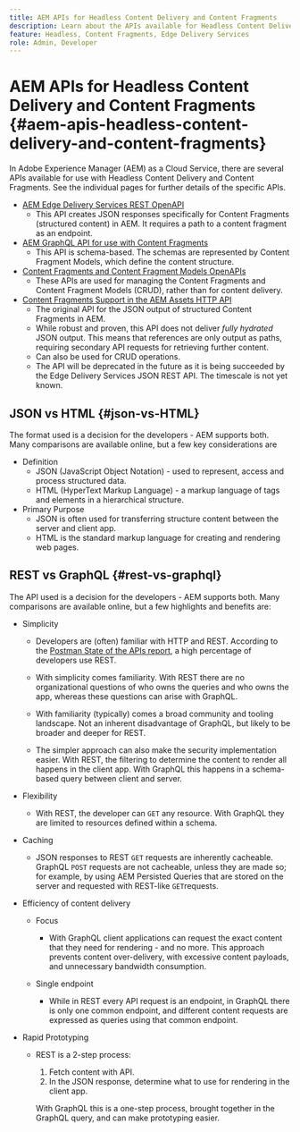 ```yaml
---
title: AEM APIs for Headless Content Delivery and Content Fragments
description: Learn about the APIs available for Headless Content Delivery and Content Fragments
feature: Headless, Content Fragments, Edge Delivery Services
role: Admin, Developer
---
```


# AEM APIs for Headless Content Delivery and Content Fragments {#aem-apis-headless-content-delivery-and-content-fragments}

In Adobe Experience Manager (AEM) as a Cloud Service, there are several APIs available for use with Headless Content Delivery and Content Fragments. See the individual pages for further details of the specific APIs.

* [AEM Edge Delivery Services REST OpenAPI](/help/headless/aem-edge-rest-openapi.md)
  * This API creates JSON responses specifically for Content Fragments (structured content) in AEM. It requires a path to a content fragment as an endpoint. 
* [AEM GraphQL API for use with Content Fragments](/help/headless/graphql-api/content-fragments.md)
  * This API is schema-based. The schemas are represented by Content Fragment Models, which define the content structure.
* [Content Fragments and Content Fragment Models OpenAPIs](/help/headless/content-fragment-openapis.md)
  * These APIs are used for managing the Content Fragments and Content Fragment Models (CRUD), rather than for content delivery.
* [Content Fragments Support in the AEM Assets HTTP API](/help/assets/content-fragments/assets-api-content-fragments.md)
  * The original API for the JSON output of structured Content Fragments in AEM. 
  * While robust and proven, this API does not deliver *fully hydrated* JSON output. This means that references are only output as paths, requiring secondary API requests for retrieving further content.
  * Can also be used for CRUD operations.
  * The API will be deprecated in the future as it is being succeeded by the Edge Delivery Services JSON REST API. The timescale is not yet known.

## JSON vs HTML {#json-vs-HTML}

The format used is a decision for the developers - AEM supports both. Many comparisons are available online, but a few key considerations are 

* Definition
  * JSON (JavaScript Object Notation) - used to represent, access and process structured data. 
  * HTML (HyperText Markup Language) - a markup language of tags and elements in a hierarchical structure.
* Primary Purpose
  * JSON is often used for transferring structure content between the server and client app.
  * HTML is the standard markup language for creating and rendering web pages.

## REST vs GraphQL {#rest-vs-graphql}

The API used is a decision for the developers - AEM supports both. Many comparisons are available online, but a few highlights and benefits are: 

* Simplicity

  * Developers are (often) familiar with HTTP and REST. According to the [Postman State of the APIs report](https://www.postman.com/state-of-api/), a high percentage of developers use REST. 

  * With simplicity comes familiarity. With REST there are no organizational questions of who owns the queries and who owns the app, whereas these questions can arise with GraphQL. 

  * With familiarity (typically) comes a broad community and tooling landscape. Not an inherent disadvantage of GraphQL, but likely to be broader and deeper for REST. 

  * The simpler approach can also make the security implementation easier. With REST, the filtering to determine the content to render all happens in the client app. With GraphQL this happens in a schema-based query between client and server. 

* Flexibility

  * With REST, the developer can `GET` any resource. With GraphQL they are limited to resources defined within a schema. 

* Caching

  * JSON responses to REST `GET` requests are inherently cacheable. GraphQL `POST` requests are not cacheable, unless they are made so; for example, by using AEM Persisted Queries that are stored on the server and requested with REST-like `GET`requests. 

* Efficiency of content delivery 

  * Focus

    * With GraphQL client applications can request the exact content that they need for rendering - and no more. This approach prevents content over-delivery, with excessive content payloads, and unnecessary bandwidth consumption.

  * Single endpoint
  
    * While in REST every API request is an endpoint, in GraphQL there is only one common endpoint, and different content requests are expressed as queries using that common endpoint. 

* Rapid Prototyping

  * REST is a 2-step process:

    1. Fetch content with API.
    2. In the JSON response, determine what to use for rendering in the client app. 

    With GraphQL this is a one-step process, brought together in the GraphQL query, and can make prototyping easier. 

